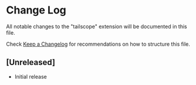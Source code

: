 # Change Log

All notable changes to the "tailscope" extension will be documented in this file.

Check [Keep a Changelog](http://keepachangelog.com/) for recommendations on how to structure this file.

## [Unreleased]

- Initial release